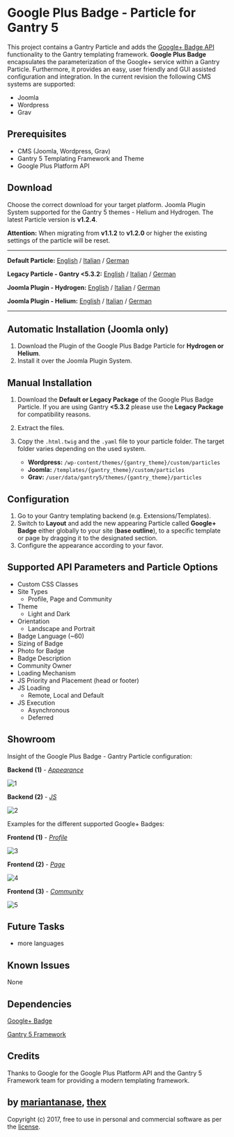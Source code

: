 # Google Plus Badge - Particle for Gantry 5
This project contains a Gantry Particle and adds the [Google+ Badge API](https://developers.google.com/+/web/badge/) functionality to the Gantry templating framework. **Google Plus Badge** encapsulates the parameterization of the Google+ service within a Gantry Particle. Furthermore, it provides an easy, user friendly and GUI assisted configuration and integration. In the current revision the following CMS systems are supported:
* Joomla
* Wordpress
* Grav

## Prerequisites
* CMS (Joomla, Wordpress, Grav)
* Gantry 5 Templating Framework and Theme
* Google Plus Platform API

## Download
Choose the correct download for your target platform. Joomla Plugin System supported for the Gantry 5 themes - Helium and Hydrogen. The latest Particle version is **v1.2.4**.

**Attention:** When migrating from **v1.1.2** to **v1.2.0** or higher the existing settings of the particle will be reset.
___
**Default Particle:**
[English](https://github.com/thexmanxyz/Google-Plus-Badge-Gantry/releases/download/v1.2.4/gpb.particle.only.EN.v1.2.4.zip) / [Italian](https://github.com/thexmanxyz/Google-Plus-Badge-Gantry/releases/download/v1.2.4/gpb.particle.only.IT.v1.2.4.zip) / [German](https://github.com/thexmanxyz/Google-Plus-Badge-Gantry/releases/download/v1.2.4/gpb.particle.only.DE.v1.2.4.zip)

**Legacy Particle - Gantry <5.3.2:**
[English](https://github.com/thexmanxyz/Google-Plus-Badge-Gantry/releases/download/v1.2.4/gpb.particle.only.legacy.EN.v1.2.4.zip) / [Italian](https://github.com/thexmanxyz/Google-Plus-Badge-Gantry/releases/download/v1.2.4/gpb.particle.only.legacy.IT.v1.2.4.zip) / [German](https://github.com/thexmanxyz/Google-Plus-Badge-Gantry/releases/download/v1.2.4/gpb.particle.only.legacy.DE.v1.2.4.zip)

**Joomla Plugin - Hydrogen:**
[English](https://github.com/thexmanxyz/Google-Plus-Badge-Gantry/releases/download/v1.2.4/gpb.j3.hydrogen.EN.v1.2.4.zip) / [Italian](https://github.com/thexmanxyz/Google-Plus-Badge-Gantry/releases/download/v1.2.4/gpb.j3.hydrogen.IT.v1.2.4.zip) / [German](https://github.com/thexmanxyz/Google-Plus-Badge-Gantry/releases/download/v1.2.4/gpb.j3.hydrogen.DE.v1.2.4.zip)

**Joomla Plugin - Helium:**
[English](https://github.com/thexmanxyz/Google-Plus-Badge-Gantry/releases/download/v1.2.4/gpb.j3.helium.EN.v1.2.4.zip) / [Italian](https://github.com/thexmanxyz/Google-Plus-Badge-Gantry/releases/download/v1.2.4/gpb.j3.helium.IT.v1.2.4.zip) / [German](https://github.com/thexmanxyz/Google-Plus-Badge-Gantry/releases/download/v1.2.4/gpb.j3.helium.DE.v1.2.4.zip)
___

## Automatic Installation (Joomla only)
1. Download the Plugin of the Google Plus Badge Particle for **Hydrogen or Helium**.
2. Install it over the Joomla Plugin System.

## Manual Installation
1. Download the **Default or Legacy Package** of the Google Plus Badge Particle. If you are using Gantry **<5.3.2** please use the **Legacy Package** for compatibility reasons.
2. Extract the files.
3. Copy the `.html.twig` and the `.yaml` file to your particle folder. The target folder varies depending on the used system.
   
   * **Wordpress:** `/wp-content/themes/{gantry_theme}/custom/particles`
   * **Joomla:** `/templates/{gantry_theme}/custom/particles`
   * **Grav:** `/user/data/gantry5/themes/{gantry_theme}/particles`
   
## Configuration
 1. Go to your Gantry templating backend (e.g. Extensions/Templates).
 2. Switch to **Layout** and add the new appearing Particle called **Google+ Badge** either globally to your site (**base outline**), to a specific template or page by dragging it to the designated section.
 3. Configure the appearance according to your favor.
 
## Supported API Parameters and Particle Options
* Custom CSS Classes
* Site Types
  * Profile, Page and Community
* Theme
  * Light and Dark
* Orientation
  * Landscape and Portrait
* Badge Language (~60)
* Sizing of Badge
* Photo for Badge
* Badge Description
* Community Owner
* Loading Mechanism
* JS Priority and Placement (head or footer)
* JS Loading
  * Remote, Local and Default
* JS Execution
  * Asynchronous
  * Deferred

## Showroom
Insight of the Google Plus Badge - Gantry Particle configuration:

**Backend (1)** - *[Appearance](/screenshots/backend_appearance.png)*

![1](/screenshots/backend_appearance.png)

**Backend (2)** - *[JS](/screenshots/backend_js.png)*

![2](/screenshots/backend_js.png)

Examples for the different supported Google+ Badges:

**Frontend (1)** - *[Profile](/screenshots/frontend_profile.png)*

![3](/screenshots/frontend_profile.png)

**Frontend (2)** - *[Page](/screenshots/frontend_page.png)*

![4](/screenshots/frontend_page.png)

**Frontend (3)** - *[Community](/screenshots/frontend_community.png)*

![5](/screenshots/frontend_community.png)

## Future Tasks
* more languages

## Known Issues
None

## Dependencies
[Google+ Badge](https://developers.google.com/+/web/badge/)

[Gantry 5 Framework](http://gantry.org/)

## Credits
Thanks to Google for the Google Plus Platform API and the Gantry 5 Framework team for providing a modern templating framework.

## by [mariantanase](https://github.com/mariantanase), [thex](https://github.com/thexmanxyz)
Copyright (c) 2017, free to use in personal and commercial software as per the [license](/LICENSE.md).
